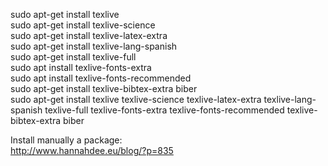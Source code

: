 sudo apt-get install texlive  
sudo apt-get install texlive-science  
sudo apt-get install texlive-latex-extra   
sudo apt-get install texlive-lang-spanish  
sudo apt-get install texlive-full  
sudo apt install texlive-fonts-extra  
sudo apt install texlive-fonts-recommended  
sudo apt-get install texlive-bibtex-extra biber  
sudo apt-get install texlive texlive-science texlive-latex-extra texlive-lang-spanish texlive-full texlive-fonts-extra texlive-fonts-recommended texlive-bibtex-extra biber

Install manually a package:  
http://www.hannahdee.eu/blog/?p=835 
